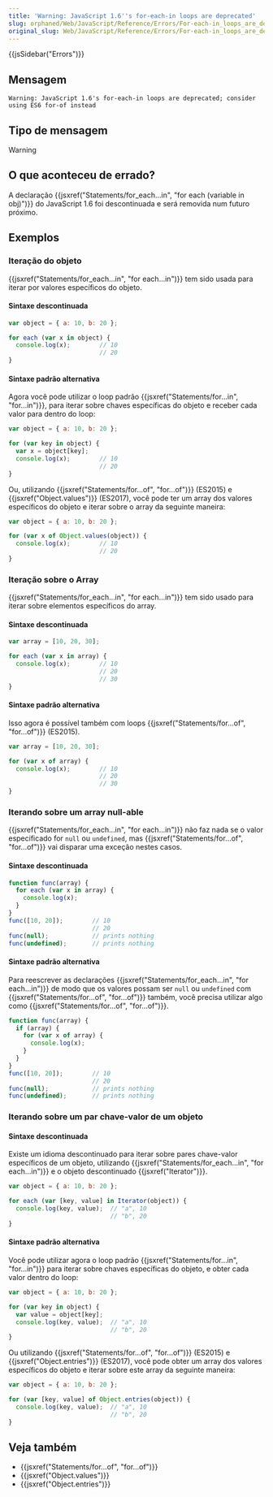 ```yaml
---
title: 'Warning: JavaScript 1.6''s for-each-in loops are deprecated'
slug: orphaned/Web/JavaScript/Reference/Errors/For-each-in_loops_are_deprecated
original_slug: Web/JavaScript/Reference/Errors/For-each-in_loops_are_deprecated
---
```


{{jsSidebar("Errors")}}

## Mensagem

```
Warning: JavaScript 1.6's for-each-in loops are deprecated; consider using ES6 for-of instead
```

## Tipo de mensagem

Warning

## O que aconteceu de errado?

A declaração {{jsxref("Statements/for_each...in", "for each (variable in obj)")}} do JavaScript 1.6 foi descontinuada e será removida num futuro próximo.

## Exemplos

### Iteração do objeto

{{jsxref("Statements/for_each...in", "for each...in")}} tem sido usada para iterar por valores específicos do objeto.

#### Sintaxe descontinuada

```js example-bad
var object = { a: 10, b: 20 };

for each (var x in object) {
  console.log(x);        // 10
                         // 20
}
```

#### Sintaxe padrão alternativa

Agora você pode utilizar o loop padrão {{jsxref("Statements/for...in", "for...in")}}, para iterar sobre chaves específicas do objeto e receber cada valor para dentro do loop:

```js example-good
var object = { a: 10, b: 20 };

for (var key in object) {
  var x = object[key];
  console.log(x);        // 10
                         // 20
}
```

Ou, utilizando {{jsxref("Statements/for...of", "for...of")}} (ES2015) e {{jsxref("Object.values")}} (ES2017), você pode ter um array dos valores específicos do objeto e iterar sobre o array da seguinte maneira:

```js example-good
var object = { a: 10, b: 20 };

for (var x of Object.values(object)) {
  console.log(x);        // 10
                         // 20
}
```

### Iteração sobre o Array

{{jsxref("Statements/for_each...in", "for each...in")}} tem sido usado para iterar sobre elementos específicos do array.

#### Sintaxe descontinuada

```js example-bad
var array = [10, 20, 30];

for each (var x in array) {
  console.log(x);        // 10
                         // 20
                         // 30
}
```

#### Sintaxe padrão alternativa

Isso agora é possível também com loops {{jsxref("Statements/for...of", "for...of")}} (ES2015).

```js example-good
var array = [10, 20, 30];

for (var x of array) {
  console.log(x);        // 10
                         // 20
                         // 30
}
```

### Iterando sobre um array null-able

{{jsxref("Statements/for_each...in", "for each...in")}} não faz nada se o valor especificado for `null` ou `undefined`, mas {{jsxref("Statements/for...of", "for...of")}} vai disparar uma exceção nestes casos.

#### Sintaxe descontinuada

```js example-bad
function func(array) {
  for each (var x in array) {
    console.log(x);
  }
}
func([10, 20]);        // 10
                       // 20
func(null);            // prints nothing
func(undefined);       // prints nothing
```

#### Sintaxe padrão alternativa

Para reescrever as declarações {{jsxref("Statements/for_each...in", "for each...in")}} de modo que os valores possam ser `null` ou `undefined` com {{jsxref("Statements/for...of", "for...of")}} também, você precisa utilizar algo como {{jsxref("Statements/for...of", "for...of")}}.

```js example-good
function func(array) {
  if (array) {
    for (var x of array) {
      console.log(x);
    }
  }
}
func([10, 20]);        // 10
                       // 20
func(null);            // prints nothing
func(undefined);       // prints nothing
```

### Iterando sobre um par chave-valor de um objeto

#### Sintaxe descontinuada

Existe um idioma descontinuado para iterar sobre pares chave-valor específicos de um objeto, utilizando {{jsxref("Statements/for_each...in", "for each...in")}} e o objeto descontinuado {{jsxref("Iterator")}}.

```js example-bad
var object = { a: 10, b: 20 };

for each (var [key, value] in Iterator(object)) {
  console.log(key, value);  // "a", 10
                            // "b", 20
}
```

#### Sintaxe padrão alternativa

Você pode utilizar agora o loop padrão {{jsxref("Statements/for...in", "for...in")}} para iterar sobre chaves específicas do objeto, e obter cada valor dentro do loop:

```js example-good
var object = { a: 10, b: 20 };

for (var key in object) {
  var value = object[key];
  console.log(key, value);  // "a", 10
                            // "b", 20
}
```

Ou utilizando {{jsxref("Statements/for...of", "for...of")}} (ES2015) e {{jsxref("Object.entries")}} (ES2017), você pode obter um array dos valores específicos do objeto e iterar sobre este array da seguinte maneira:

```js example-good
var object = { a: 10, b: 20 };

for (var [key, value] of Object.entries(object)) {
  console.log(key, value);  // "a", 10
                            // "b", 20
}
```

## Veja também

- {{jsxref("Statements/for...of", "for...of")}}
- {{jsxref("Object.values")}}
- {{jsxref("Object.entries")}}
